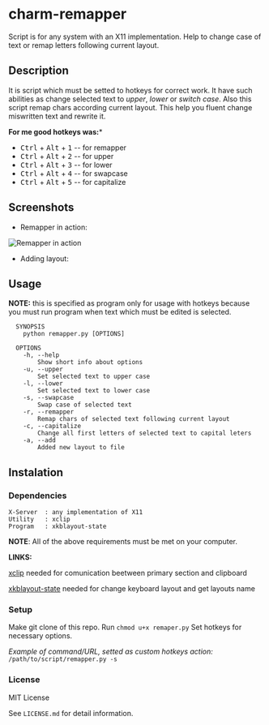 # charm-remapper
Script is for any system with an X11 implementation.
Help to change case of text or remap letters following current layout.

## Description
It is script which must be setted to hotkeys for correct work. 
It have such abilities as change selected text to *upper*, *lower* or *switch case*. Also this script remap chars according current layout. This help you fluent change miswritten text and rewrite it.

**For me good hotkeys was:***
  - <kbd>Ctrl</kbd> + <kbd>Alt</kbd> + <kbd>1</kbd> -- for remapper
  - <kbd>Ctrl</kbd> + <kbd>Alt</kbd> + <kbd>2</kbd> -- for upper
  - <kbd>Ctrl</kbd> + <kbd>Alt</kbd> + <kbd>3</kbd> -- for lower
  - <kbd>Ctrl</kbd> + <kbd>Alt</kbd> + <kbd>4</kbd> -- for swapcase
  - <kbd>Ctrl</kbd> + <kbd>Alt</kbd> + <kbd>5</kbd> -- for capitalize
  
## Screenshots 
- Remapper in action:

![Remapper in action](https://i.imgur.com/eJEx9Ue.gif)

- Adding layout:



## Usage

**NOTE:** this is specified as program only for usage with hotkeys because you must run program when text which must be edited is selected. 

```
  SYNOPSIS
    python remapper.py [OPTIONS]
    
  OPTIONS
    -h, --help
        Show short info about options
    -u, --upper
        Set selected text to upper case
    -l, --lower
        Set selected text to lower case
    -s, --swapcase
        Swap case of selected text
    -r, --remapper
        Remap chars of selected text following current layout
    -c, --capitalize
        Change all first letters of selected text to capital leters
    -a, --add
        Added new layout to file
```

## Instalation

### Dependencies
```
X-Server  : any implementation of X11
Utility   : xclip
Program   : xkblayout-state
```
**NOTE**: All of the above requirements must be met on your computer.

**LINKS:**

[xclip](https://github.com/astrand/xclip) needed for comunication beetween primary section and clipboard

[xkblayout-state](https://github.com/nonpop/xkblayout-state) needed for change keyboard layout and get layouts name


### Setup
Make git clone of this repo. 
Run ```chmod u+x remaper.py```
Set hotkeys for necessary options.

*Example of command/URL, setted as custom hotkeys action:*
```/path/to/script/remapper.py -s```

### License
MIT License

See ```LICENSE.md``` for detail information.
